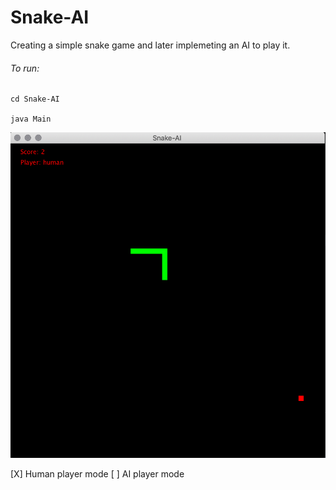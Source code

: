 # Snake-AI
Creating a simple snake game and later implemeting an AI to play it.

###### To run:
```
cd Snake-AI

java Main 

```

![alt text](https://github.com/unobatbayar/Snake-AI/blob/master/Images/human%20player.png)

[X] Human player mode
[ ] AI player mode 